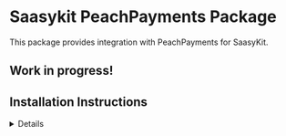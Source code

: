 # Saasykit PeachPayments Package

This package provides integration with PeachPayments for SaasyKit.

## Work in progress!

## Installation Instructions

<details>
To install the PeachPayments package, follow these steps:

### 1. Composer installtion

```
composer require mymage/saasykit-peachpayments
```

### 2. Laravel file publishing

```
php artisan vendor:publish --provider="MyMage\SaasykitPeachpayments\SaasykitPeachpaymentsServiceProvider"
```

### 3. Update `AppServiceProvider.php`

Ensure `use` statement is included:

```php
use MyMage\SaasykitPeachpayments\PaymentProviders\PeachpaymentsProvider;
```

Then add `PeachpaymentsProvider` class:

```php
$this->app->tag([
    StripeProvider::class,
    PaddleProvider::class,
    LemonSqueezyProvider::class,
    PeachpaymentsProvider::class, // <----- Add this line
], 'payment-providers');
```

### 4. Update `PaymentProviderResource.php`

Ensure the settings page is included:

```php
public static function getPages(): array
{
    return [
        'index' => Pages\ListPaymentProviders::route('/'),
        'edit' => Pages\EditPaymentProvider::route('/{record}/edit'),
        'stripe-settings' => Pages\StripeSettings::route('/stripe-settings'),
        'paddle-settings' => Pages\PaddleSettings::route('/paddle-settings'),
        'lemon-squeezy-settings' => Pages\LemonSqueezySettings::route('/lemon-squeezy-settings'),
        'peachpayments-settings' => Pages\PeachpaymentsSettings::route('/peachpayments-settings'), // <----- Add this line
    ];
}
```

### 5. Update `PaymentProvidersSeeder.php`, `PaymentProviderConstants.php` and `ConfigConstants.php`

Ensure the entry for the seeder is added in `PaymentProvidersSeeder.php`:

```php
[
    'name' => 'Peachpayments',
    'slug' => PaymentProviderConstants::PEACHPAYMENTS_SLUG,
    'type' => 'multi',
    'created_at' => now()->format('Y-m-d H:i:s'),
    'updated_at' => now()->format('Y-m-d H:i:s'),
],
```

Ensure the slug constant is added in `PaymentProviderConstants.php`

```php
public const PEACHPAYMENTS_SLUG = 'peachpayments';
```

Ensure the following array values are defined in both `ENCRYPTED_CONFIGS` and `OVERRIDABLE_CONFIGS` constants in `ConfigConstants.php`:

```php
'services.peachpayments.entity_id',
'services.peachpayments.secret_token',
```

### 6. Run Laravel DB Seeders

```
php artisan db:seed --class=PaymentProvidersSeeder"
```

### 7. Add the webhook Route

Ensure the following route is defined in `routes/web.php`

```
// Peachpayments hosted checkout webhook
Route::post('/pp-hosted/secure/webhook', [
    App\Http\Controllers\PaymentProviders\PeachpaymentsController::class,
    'handleWebhook',
])->name('payments-providers.peachpayments.webhook');
```

</details>
